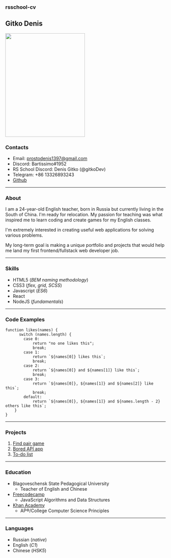 ### rsschool-cv

## Gitko Denis

 <image src="https://user-images.githubusercontent.com/82765436/158281272-b535428b-be52-49bf-a35a-84950563809e.jpg" width="250px" height="325px">

### Contacts
-   Email: prostodenis1397@gmail.com
-   Discord: Bartissimo#1952
-   RS School Discord: Denis Gitko (@gitkoDev)
-   Telegram: +86 13326893243
-   [Github](https://github.com/gitkoDev)

---

### About

I am a 24-year-old English teacher, born in Russia but currently living in the South of China. I'm ready for relocation. My passion for teaching was what inspired me to learn coding and create games for my English classes.

I'm extremely interested in creating useful web applications for solving various problems.

My long-term goal is making a unique portfolio and projects that would help me land my first frontend/fullstack web developer job.

---

### Skills

-   HTML5 (_BEM naming methodology_)
-   CSS3 (_flex, grid, SCSS_)
-   Javascript (_ES6_)
-   React
-   NodeJS (_fundamentals_)

---

### Code Examples

```
function likes(names) {
      switch (names.length) {
        case 0:
            return "no one likes this";
            break;
        case 1:
            return `${names[0]} likes this`;
            break;
        case 2:
            return `${names[0]} and ${names[1]} like this`;
            break;
        case 3:
            return `${names[0]}, ${names[1]} and ${names[2]} like this`;
            break;
        default:
            return `${names[0]}, ${names[1]} and ${names.length - 2} others like this`;
    }
}
```

---

### Projects

1. [Find pair game](https://github.com/gitkoDev/find-pair-js)
2. [Bored API app](https://github.com/gitkoDev/bored-api-js)
3. [To-do list](https://github.com/gitkoDev/todo-list-js)

---

### Education

-   Blagoveschensk State Pedagogical University
    -   Teacher of English and Chinese
-   [Freecodecamp](https://www.freecodecamp.org/)
    -   JavaScript Algorithms and Data Structures
-   [Khan Academy](https://www.khanacademy.org/)
    -   AP®︎/College Computer Science Principles

---

### Languages

-   Russian (_native_)
-   English (_C1_)
-   Chinese (_HSK5_)
